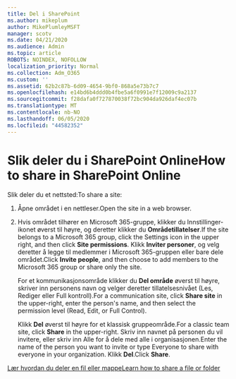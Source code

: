```yaml
---
title: Del i SharePoint
ms.author: mikeplum
author: MikePlumleyMSFT
manager: scotv
ms.date: 04/21/2020
ms.audience: Admin
ms.topic: article
ROBOTS: NOINDEX, NOFOLLOW
localization_priority: Normal
ms.collection: Adm_O365
ms.custom: ''
ms.assetid: 62b2c87b-6d09-4654-9bf0-868a5e73b7c7
ms.openlocfilehash: e14bd6b4ddd0b4fbe5a6f0991e7f12009c9a2137
ms.sourcegitcommit: f28dafa0f727870038f72bc904da926daf4ec07b
ms.translationtype: MT
ms.contentlocale: nb-NO
ms.lasthandoff: 06/05/2020
ms.locfileid: "44582352"
---
```

# <a name="how-to-share-in-sharepoint-online"></a><span data-ttu-id="1c9d5-102">Slik deler du i SharePoint Online</span><span class="sxs-lookup"><span data-stu-id="1c9d5-102">How to share in SharePoint Online</span></span>

<span data-ttu-id="1c9d5-103">Slik deler du et nettsted:</span><span class="sxs-lookup"><span data-stu-id="1c9d5-103">To share a site:</span></span>
  
1. <span data-ttu-id="1c9d5-104">Åpne området i en nettleser.</span><span class="sxs-lookup"><span data-stu-id="1c9d5-104">Open the site in a web browser.</span></span>
    
2. <span data-ttu-id="1c9d5-105">Hvis området tilhører en Microsoft 365-gruppe, klikker du Innstillinger-ikonet øverst til høyre, og deretter klikker du **Områdetillatelser**.</span><span class="sxs-lookup"><span data-stu-id="1c9d5-105">If the site belongs to a Microsoft 365 group, click the Settings icon in the upper right, and then click **Site permissions**.</span></span> <span data-ttu-id="1c9d5-106">Klikk **Inviter personer**, og velg deretter å legge til medlemmer i Microsoft 365-gruppen eller bare dele området.</span><span class="sxs-lookup"><span data-stu-id="1c9d5-106">Click **Invite people**, and then choose to add members to the Microsoft 365 group or share only the site.</span></span> 
    
    <span data-ttu-id="1c9d5-107">For et kommunikasjonsområde klikker du **Del område** øverst til høyre, skriver inn personens navn og velger deretter tillatelsesnivået (Les, Rediger eller Full kontroll).</span><span class="sxs-lookup"><span data-stu-id="1c9d5-107">For a communication site, click **Share site** in the upper-right, enter the person's name, and then select the permission level (Read, Edit, or Full Control).</span></span> 
    
    <span data-ttu-id="1c9d5-108">Klikk **Del** øverst til høyre for et klassisk gruppeområde.</span><span class="sxs-lookup"><span data-stu-id="1c9d5-108">For a classic team site, click **Share** in the upper-right.</span></span> <span data-ttu-id="1c9d5-109">Skriv inn navnet på personen du vil invitere, eller skriv inn Alle for å dele med alle i organisasjonen.</span><span class="sxs-lookup"><span data-stu-id="1c9d5-109">Enter the name of the person you want to invite or type Everyone to share with everyone in your organization.</span></span> <span data-ttu-id="1c9d5-110">Klikk **Del**.</span><span class="sxs-lookup"><span data-stu-id="1c9d5-110">Click **Share**.</span></span>
    
[<span data-ttu-id="1c9d5-111">Lær hvordan du deler en fil eller mappe</span><span class="sxs-lookup"><span data-stu-id="1c9d5-111">Learn how to share a file or folder</span></span>](https://go.microsoft.com/fwlink/?linkid=511430)
  

